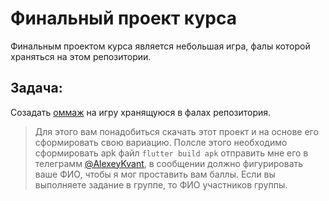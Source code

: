 # Финальный проект курса
  Финальным проектом курса является небольшая игра, фалы которой храняться на этом репозитории.

## Задача:
  Созадать [оммаж](https://ru.wikipedia.org/wiki/%D0%9E%D0%BC%D0%BC%D0%B0%D0%B6_(%D0%B8%D1%81%D0%BA%D1%83%D1%81%D1%81%D1%82%D0%B2%D0%BE)) на игру хранящуюся в фалах репозитория.

> Для этого вам понадобиться скачать этот проект и на основе его сформировать свою вариацию. Полсле этого необходимо сформировать apk файл `flutter build apk` отправить мне его в телеграмм [@AlexeyKvant](https://t.me/AlexeyKvant), в сообщении должно фигурировать ваше ФИО, чтобы я мог проставить вам баллы. Если вы выполняете задание в группе, то ФИО участников группы.
